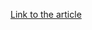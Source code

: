 [Link to the article](https://www.akamai.com/blog/security/akamai-managed-security-protect-from-attacks)
